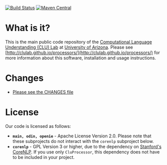 [![Build Status](http://jenkins.cs.arizona.edu:8090/buildStatus/icon?job=processors%2Fmaster)](http://jenkins.cs.arizona.edu:8090/job/processors) 
[![Maven Central](https://img.shields.io/maven-central/v/org.clulab/processors-corenlp_2.12)](https://img.shields.io/maven-central/v/org.clulab/processors-corenlp_2.12)

# What is it?

This is the main public code repository of the [Computational Language Understanding (CLU) Lab](http://clulab.org) at [University of Arizona](http://www.arizona.edu). Please see [http://clulab.github.io/processors/](http://clulab.github.io/processors/) for more information about this software, installation and usage instructions.

# Changes

+ [Please see the CHANGES file](CHANGES.md)

# License

Our code is licensed as follows:
+ **`main, odin, openie`** - Apache License Version 2.0. Please note that these subprojects do not interact with the `corenlp` subproject below.
+ **`corenlp`** - GPL Version 3 or higher, due to the dependency on [Stanford's CoreNLP](http://stanfordnlp.github.io/CoreNLP/). If you use only `CluProcessor`, this dependency does not have to be included in your project.

